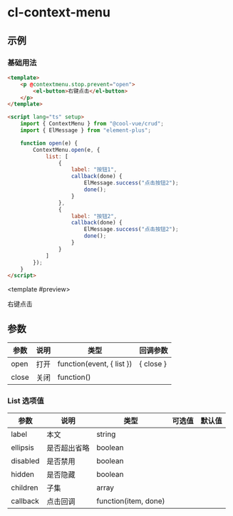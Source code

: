 # cl-context-menu

## 示例

### 基础用法

<code-demo>

```html
<template>
	<p @contextmenu.stop.prevent="open">
		<el-button>右键点击</el-button>
	</p>
</template>

<script lang="ts" setup>
	import { ContextMenu } from "@cool-vue/crud";
	import { ElMessage } from "element-plus";

	function open(e) {
		ContextMenu.open(e, {
			list: [
				{
					label: "按钮1",
					callback(done) {
						ElMessage.success("点击按钮2");
						done();
					}
				},
				{
					label: "按钮2",
					callback(done) {
						ElMessage.success("点击按钮2");
						done();
					}
				}
			]
		});
	}
</script>
```

<template #preview>

<p @contextmenu.stop.prevent="open">
    <el-button>右键点击</el-button>
</p>

</template>

</code-demo>

<script lang="ts" setup>
	import { ContextMenu } from "@cool-vue/crud";
	import { ElMessage } from "element-plus";

	function open(e) {
		ContextMenu.open(e, {
			list: [
				{
					label: "按钮1",
					callback(done) {
						ElMessage.success("点击按钮2");
						done();
					}
				},
				{
					label: "按钮2",
					callback(done) {
						ElMessage.success("点击按钮2");
						done();
					}
				}
			]
		});
	}
</script>

## 参数

| 参数  | 说明 | 类型                      | 回调参数  |
| ----- | ---- | ------------------------- | --------- |
| open  | 打开 | function(event, { list }) | { close } |
| close | 关闭 | function()                |           |

### List 选项值

| 参数     | 说明         | 类型                 | 可选值 | 默认值 |
| -------- | ------------ | -------------------- | ------ | ------ |
| label    | 本文         | string               |        |        |
| ellipsis | 是否超出省略 | boolean              |        |        |
| disabled | 是否禁用     | boolean              |        |        |
| hidden   | 是否隐藏     | boolean              |        |        |
| children | 子集         | array                |        |        |
| callback | 点击回调     | function(item, done) |        |        |
